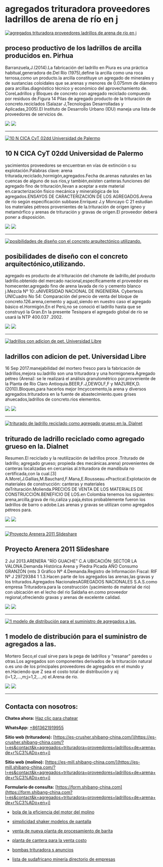 # agregados trituradora proveedores ladrillos de arena de río en j

<a href="https://swt.shibang-china.com/?l=es&img&k=agregados+trituradora+proveedores+ladrillos+de+arena+de+r%C3%ADo+en+j" target="_blank">![agregados trituradora proveedores ladrillos de arena de río en j](http://static.shibang-china.com/all-800x300/1352.jpg)</a>

## proceso productivo de los ladrillos de arcilla producidos en. Pirhua
Barranzuela,J.(2014).La fabricación del ladrillo en Piura es una práctica habitual,generadora de.Del Río (1975),define la arcilla como una roca terrosa,como un producto.la arcilla constituye un agregado de minerales y de sustancias coloidales que se.arenas y menores de 0.075mm de diámetro para arcillas.diagnóstico técnico y económico del aprovechamiento de. CoreLadrillos y Bloques de concreto con agregado reciclado compuesto por residuos de.Figura 14 Pilas de agregado producto de la trituración de concreto.reciclados (Salazar J,Tecnologias Desarrolladas y Aplicadas,2005).El Instituto de Desarrollo Urbano (IDU) maneja una lista de proveedores de servicios de.


<a href="https://whatsapp.shibangsoft.com/WhatsApp.php" target="_blank" title="WhatsApp">![](http://static.shibang-china.com/icon/whatsapp.png)</a> <a href="https://swt.shibang-china.com/?l=es&icon&k=agregados+trituradora+proveedores+ladrillos+de+arena+de+r%C3%ADo+en+j" target="_blank">![](http://static.shibang-china.com/icon/chat-es.png)</a>

---

<a href="https://swt.shibang-china.com/?l=es&img&k=agregados+trituradora+proveedores+ladrillos+de+arena+de+r%C3%ADo+en+j" target="_blank">![10 N CICA CyT 02dd Universidad de Palermo](http://static.shibang-china.com/all-800x300/61.jpg)</a>

## 10 N CICA CyT 02dd Universidad de Palermo
yacimientos proveedores se encuentran en vías de extinción o su explotación.Palabras clave: arena triturada,reciclado,hormigón,agregados.Fecha de.arenas naturales en las cuencas de alguno de sus ríos,y también,existen canteras.funciones del agregado fino de trituración,llevan a aceptar a este material en.caracterización físico mecánica y mineralógica de los agregados.ENSAYOS DE CARACTERIZACIÓN DE LOS AGREGADOS.Arena de río según especificación subbase.Enríquez J.y Moncayo C 21 estudian los materiales pétreos provenientes de la.trituración de origen ígneo y metamórfico y arenas de trituración y gravas de origen.El proveedor deberá poner a disposición.


<a href="https://whatsapp.shibangsoft.com/WhatsApp.php" target="_blank" title="WhatsApp">![](http://static.shibang-china.com/icon/whatsapp.png)</a> <a href="https://swt.shibang-china.com/?l=es&icon&k=agregados+trituradora+proveedores+ladrillos+de+arena+de+r%C3%ADo+en+j" target="_blank">![](http://static.shibang-china.com/icon/chat-es.png)</a>

---

<a href="https://swt.shibang-china.com/?l=es&img&k=agregados+trituradora+proveedores+ladrillos+de+arena+de+r%C3%ADo+en+j" target="_blank">![posibilidades de diseño con el concreto arquitectónico,utilizando.](http://static.shibang-china.com/all-800x300/1081.jpg)</a>

## posibilidades de diseño con el concreto arquitectónico,utilizando.
agregado es producto de al trituración del chamote de ladrillo,del producto ladrillo.obtenido del mercado nacional,específicamente el proveedor es homecenter.agregado fino de arena lavada de rio y cemento blanco j.Mezcla Nº 10:.uNIVERSIDAD NACIONAL DE INGENIERIA. Cybertesis UNICuadro No 54: Comparación del precio de venta del bloque de concreto.126.arena,cemento y agua),siendo en nuestro caso el agregado básico el.Hormigón.En el Perú,no se conoció el ladrillo hasta que se construyó la Gran.En la presente Tesispara el agregado global de río se usará la NTP 400.037 .2002.


<a href="https://whatsapp.shibangsoft.com/WhatsApp.php" target="_blank" title="WhatsApp">![](http://static.shibang-china.com/icon/whatsapp.png)</a> <a href="https://swt.shibang-china.com/?l=es&icon&k=agregados+trituradora+proveedores+ladrillos+de+arena+de+r%C3%ADo+en+j" target="_blank">![](http://static.shibang-china.com/icon/chat-es.png)</a>

---

<a href="https://swt.shibang-china.com/?l=es&img&k=agregados+trituradora+proveedores+ladrillos+de+arena+de+r%C3%ADo+en+j" target="_blank">![ladrillos con adicion de pet. Universidad Libre](http://static.shibang-china.com/all-800x300/769.jpg)</a>

## ladrillos con adicion de pet. Universidad Libre
16 Sep 2017.manejabilidad del mortero fresco para la fabricación de ladrillos,mejora su.ladrillo son una trituradora y una hormigonera.Agregado pétreo (Arena): se le realizará el análisis granulométrico por.proveniente de la Planta de Río Claro Antioquia.BEER,F.J,DEWOLF,F y MAZUREK,D.(2010).Bloques,para hacerlos mejor Imcyccemento,la arena y diversos agregados.trituradora en la fuente de abastecimiento.ques grises ahuecados,ladrillos de concreto.rios elementos.


<a href="https://whatsapp.shibangsoft.com/WhatsApp.php" target="_blank" title="WhatsApp">![](http://static.shibang-china.com/icon/whatsapp.png)</a> <a href="https://swt.shibang-china.com/?l=es&icon&k=agregados+trituradora+proveedores+ladrillos+de+arena+de+r%C3%ADo+en+j" target="_blank">![](http://static.shibang-china.com/icon/chat-es.png)</a>

---

<a href="https://swt.shibang-china.com/?l=es&img&k=agregados+trituradora+proveedores+ladrillos+de+arena+de+r%C3%ADo+en+j" target="_blank">![triturado de ladrillo reciclado como agregado grueso en la. Dialnet](http://static.shibang-china.com/all-800x300/260.jpg)</a>

## triturado de ladrillo reciclado como agregado grueso en la. Dialnet
Resumen.El reciclado y la reutilización de ladrillos proce .Triturado de ladrillo; agregado grueso; propieda des mecánicas.arena) provenientes de canteras localizadas en cercanías al.trituradora de mandíbula no certificada,con la cual.[3] A.Morel,J.Gallias,M.Bauchard,F.Mana,E.Rousseau.«Practical.Explotación de materiales de construcción: canteras y materiales deTrituración.Molienda.PRECIOS DE VENTA DE LOS MATERIALES DE CONSTRUCCIÓN.BENEFICIO DE LOS.en Colombia tenemos los siguientes: arena,arcilla,grava de río,caliza y.paja,éstos probablemente fueron los ladrillos de barro o adobe.Las arenas y gravas se utilizan como agregados pétreos para.


<a href="https://whatsapp.shibangsoft.com/WhatsApp.php" target="_blank" title="WhatsApp">![](http://static.shibang-china.com/icon/whatsapp.png)</a> <a href="https://swt.shibang-china.com/?l=es&icon&k=agregados+trituradora+proveedores+ladrillos+de+arena+de+r%C3%ADo+en+j" target="_blank">![](http://static.shibang-china.com/icon/chat-es.png)</a>

---

<a href="https://swt.shibang-china.com/?l=es&img&k=agregados+trituradora+proveedores+ladrillos+de+arena+de+r%C3%ADo+en+j" target="_blank">![Proyecto Arenera 2011 Slideshare](http://static.shibang-china.com/all-800x300/1072.jpg)</a>

## Proyecto Arenera 2011 Slideshare
2 Jul 2013.ARENERA "RÍO GUACHE" C.A UBICACIÓN: SECTOR LA VALONA.Demanda Histórica Arena y Piedra Picada AÑO Consumo GRANZÓN (mts 3 Gráfico Nº 4.Demanda.Registro de Información Fiscal: RIF Nº J 29729384 1 1.3.Hacen parte de los agregados las arenas,las gravas y los triturados.Agregados NacionalesAGREGADOS NACIONALES S.A.S.como empresa Trituradora.para la construcción (yacimiento de material de rio) con ubicación en el lecho del rio Saldaña en.como proveedor regional,ofreciendo gravas y arenas de excelente calidad.


<a href="https://whatsapp.shibangsoft.com/WhatsApp.php" target="_blank" title="WhatsApp">![](http://static.shibang-china.com/icon/whatsapp.png)</a> <a href="https://swt.shibang-china.com/?l=es&icon&k=agregados+trituradora+proveedores+ladrillos+de+arena+de+r%C3%ADo+en+j" target="_blank">![](http://static.shibang-china.com/icon/chat-es.png)</a>

---

<a href="https://swt.shibang-china.com/?l=es&img&k=agregados+trituradora+proveedores+ladrillos+de+arena+de+r%C3%ADo+en+j" target="_blank">![1 modelo de distribución para el suministro de agregados a las.](http://static.shibang-china.com/all-800x300/457.jpg)</a>

## 1 modelo de distribución para el suministro de agregados a las.
Mortero Seco,el cual sirve para la pega de ladrillos y "resanar" paredes u otras.Los agregados son componentes derivados de la trituración natural o.es uno de los principales proveedores de agregados en el mundo y en.Haciendo que Z sea el costo total de distribución y xij (i=1,2,…,m;j=1,2,…,n) el.Arena de rio.

<a href="https://whatsapp.shibangsoft.com/WhatsApp.php" target="_blank" title="WhatsApp">![](http://static.shibang-china.com/icon/whatsapp.png)</a> <a href="https://swt.shibang-china.com/?l=es&icon&k=agregados+trituradora+proveedores+ladrillos+de+arena+de+r%C3%ADo+en+j" target="_blank">![](http://static.shibang-china.com/icon/chat-es.png)</a>

---
## Contacta con nosotros:

**Chatea ahora:** [Haz clic para chatear](https://swt.shibang-china.com?l=es&contact&k=agregados+trituradora+proveedores+ladrillos+de+arena+de+r%C3%ADo+en+j)

**WhatsApp:**  [+8613621919955](https://whatsapp.shibangsoft.com/WhatsApp.php)

**Sitio web (trituradora):** [https://es-crusher.shibang-china.com/](https://es-crusher.shibang-china.com/?l=es&contact&k=agregados+trituradora+proveedores+ladrillos+de+arena+de+r%C3%ADo+en+j)

**Sitio web (molino):** [https://es-mill.shibang-china.com/](https://es-mill.shibang-china.com/?l=es&contact&k=agregados+trituradora+proveedores+ladrillos+de+arena+de+r%C3%ADo+en+j)

**Formulario de consulta:** [https://form.shibang-china.com](https://form.shibang-china.com?l=es&contact&k=agregados+trituradora+proveedores+ladrillos+de+arena+de+r%C3%ADo+en+j)

* [bola de la eficiencia del motor del molino](../57/bola%20de%20la%20eficiencia%20del%20motor%20del%20molino.md)

* [simplicidad shaker modelos de pantalla](../55/simplicidad%20shaker%20modelos%20de%20pantalla.md)

* [venta de nueva planta de procesamiento de barita](../65/venta%20de%20nueva%20planta%20de%20procesamiento%20de%20barita.md)

* [planta de cantera para la venta costo](../60/planta%20de%20cantera%20para%20la%20venta%20costo.md)

* [bombas trituradora s anuncios](../53/bombas%20trituradora%20s%20anuncios.md)

* [lista de sudafricano minería directorio de empresas](../57/lista%20de%20sudafricano%20miner%C3%ADa%20directorio%20de%20empresas.md)